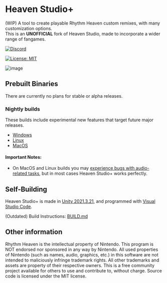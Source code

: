 # Heaven Studio+

(WIP) A tool to create playable Rhythm Heaven custom remixes, with many customization options.<br>
This is an **UNOFFICIAL** fork of Heaven Studio, made to incorporate a wider range of fangames.

<p>
  <a href="https://discord.gg/RRhYfsP2Bw">
    <img src="https://img.shields.io/discord/1242180709800607865?color=5865F2&label=Heaven%20Studio%20Plus&logo=discord&logoColor=white" alt="Discord">
  </a>
</p>

[![License: MIT](https://img.shields.io/badge/License-MIT-yellow.svg)](https://opensource.org/licenses/MIT)

![image](https://github.com/RHeavenStudioPlus/HeavenStudioPlus/assets/43734252/c32ef9a3-2fd1-40df-b088-968950b2adab)

## Prebuilt Binaries
There are currently no plans for stable or alpha releases.

### Nightly builds
These builds include experimental new features that target future major releases.
- [Windows](https://nightly.link/RHeavenStudioPlus/HeavenStudioPlus/workflows/build/master/StandaloneWindows64-build.zip)
- [Linux](https://nightly.link/RHeavenStudioPlus/HeavenStudioPlus/workflows/build/master/StandaloneLinux64-build.zip)
- [MacOS](https://nightly.link/RHeavenStudioPlus/HeavenStudioPlus/workflows/build/master/StandaloneOSX-build.zip)


#### Important Notes:
- On MacOS and Linux builds you may [experience bugs with audio-related tasks](https://github.com/RHeavenStudio/HeavenStudio/issues/72), but in most cases Heaven Studio+ works perfectly.


## Self-Building

Heaven Studio+ is made in [Unity 2021.3.21](https://unity.com/releases/editor/whats-new/2021.3.21),
and programmed with [Visual Studio Code](https://code.visualstudio.com/).

(Outdated) Build Instructions: [BUILD.md](https://github.com/RHeavenStudioPlus/HeavenStudioPlus/blob/master/BUILD.md)

## Other information
Rhythm Heaven is the intellectual property of Nintendo. This program is NOT endorsed nor sponsored in any way by Nintendo. All used properties of Nintendo (such as names, audio, graphics, etc.) in this software are not intended to maliciously infringe trademark rights. All other trademarks and assets are property of their respective owners. This is a free community project available for others to use and contribute to, without charge. Source code is licensed under the MIT license.
